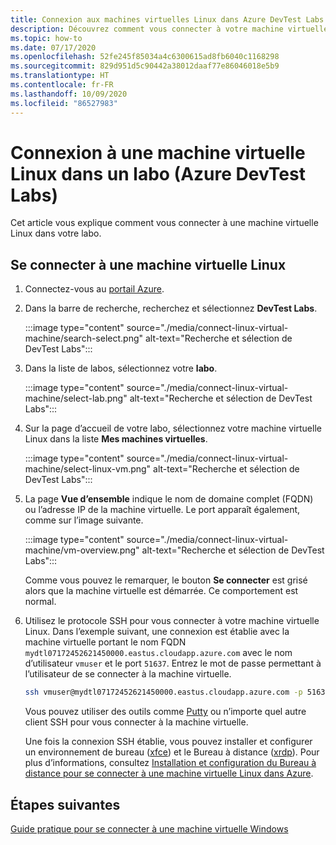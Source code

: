 ```yaml
---
title: Connexion aux machines virtuelles Linux dans Azure DevTest Labs
description: Découvrez comment vous connecter à votre machine virtuelle Linux dans un labo (Azure DevTest Labs)
ms.topic: how-to
ms.date: 07/17/2020
ms.openlocfilehash: 52fe245f85034a4c6300615ad8fb6040c1168298
ms.sourcegitcommit: 829d951d5c90442a38012daaf77e86046018e5b9
ms.translationtype: HT
ms.contentlocale: fr-FR
ms.lasthandoff: 10/09/2020
ms.locfileid: "86527983"
---
```

# <a name="connect-to-a-linux-vm-in-your-lab-azure-devtest-labs"></a>Connexion à une machine virtuelle Linux dans un labo (Azure DevTest Labs)
Cet article vous explique comment vous connecter à une machine virtuelle Linux dans votre labo. 

## <a name="connect-to-a-linux-vm"></a>Se connecter à une machine virtuelle Linux
1. Connectez-vous au [portail Azure](https://portal.azure.com).
1. Dans la barre de recherche, recherchez et sélectionnez **DevTest Labs**. 

    :::image type="content" source="./media/connect-linux-virtual-machine/search-select.png" alt-text="Recherche et sélection de DevTest Labs":::    
1. Dans la liste de labos, sélectionnez votre **labo**.

    :::image type="content" source="./media/connect-linux-virtual-machine/select-lab.png" alt-text="Recherche et sélection de DevTest Labs":::            
1. Sur la page d’accueil de votre labo, sélectionnez votre machine virtuelle Linux dans la liste **Mes machines virtuelles**. 

    :::image type="content" source="./media/connect-linux-virtual-machine/select-linux-vm.png" alt-text="Recherche et sélection de DevTest Labs":::        
5. La page **Vue d’ensemble** indique le nom de domaine complet (FQDN) ou l’adresse IP de la machine virtuelle. Le port apparaît également, comme sur l’image suivante.

    :::image type="content" source="./media/connect-linux-virtual-machine/vm-overview.png" alt-text="Recherche et sélection de DevTest Labs":::    

    Comme vous pouvez le remarquer, le bouton **Se connecter** est grisé alors que la machine virtuelle est démarrée. Ce comportement est normal.
6.  Utilisez le protocole SSH pour vous connecter à votre machine virtuelle Linux. Dans l’exemple suivant, une connexion est établie avec la machine virtuelle portant le nom FQDN `mydtl07172452621450000.eastus.cloudapp.azure.com` avec le nom d’utilisateur `vmuser` et le port `51637`. Entrez le mot de passe permettant à l’utilisateur de se connecter à la machine virtuelle. 

    ```bash
    ssh vmuser@mydtl07172452621450000.eastus.cloudapp.azure.com -p 51637
    ```

    Vous pouvez utiliser des outils comme [Putty](https://www.putty.org/) ou n’importe quel autre client SSH pour vous connecter à la machine virtuelle. 

    Une fois la connexion SSH établie, vous pouvez installer et configurer un environnement de bureau ([xfce](https://www.xfce.org)) et le Bureau à distance ([xrdp](http://xrdp.org)).  Pour plus d’informations, consultez [Installation et configuration du Bureau à distance pour se connecter à une machine virtuelle Linux dans Azure](../virtual-machines/linux/use-remote-desktop.md). 

## <a name="next-steps"></a>Étapes suivantes
[Guide pratique pour se connecter à une machine virtuelle Windows](connect-windows-virtual-machine.md)
